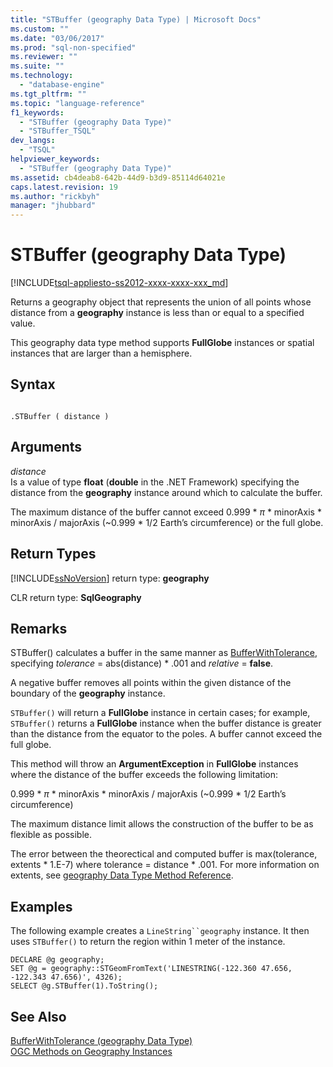 ```yaml
---
title: "STBuffer (geography Data Type) | Microsoft Docs"
ms.custom: ""
ms.date: "03/06/2017"
ms.prod: "sql-non-specified"
ms.reviewer: ""
ms.suite: ""
ms.technology: 
  - "database-engine"
ms.tgt_pltfrm: ""
ms.topic: "language-reference"
f1_keywords: 
  - "STBuffer (geography Data Type)"
  - "STBuffer_TSQL"
dev_langs: 
  - "TSQL"
helpviewer_keywords: 
  - "STBuffer (geography Data Type)"
ms.assetid: cb4deab8-642b-44d9-b3d9-85114d64021e
caps.latest.revision: 19
ms.author: "rickbyh"
manager: "jhubbard"
---
```

# STBuffer (geography Data Type)
[!INCLUDE[tsql-appliesto-ss2012-xxxx-xxxx-xxx_md](../../../integration-services/system/stored-procedures/includes/tsql-appliesto-ss2012-xxxx-xxxx-xxx-md.md)]

  Returns a geography object that represents the union of all points whose distance from a **geography** instance is less than or equal to a specified value.  
  
 This geography data type method supports **FullGlobe** instances or spatial instances that are larger than a hemisphere.  
  
## Syntax  
  
```  
  
.STBuffer ( distance )  
```  
  
## Arguments  
 *distance*  
 Is a value of type **float** (**double** in the .NET Framework) specifying the distance from the **geography** instance around which to calculate the buffer.  
  
 The maximum distance of the buffer cannot exceed 0.999 \* *π* * minorAxis \* minorAxis / majorAxis (~0.999 \* 1/2 Earth’s circumference) or the full globe.  
  
## Return Types  
 [!INCLUDE[ssNoVersion](../../../advanced-analytics/r-services/includes/ssnoversion-md.md)] return type: **geography**  
  
 CLR return type: **SqlGeography**  
  
## Remarks  
 STBuffer() calculates a buffer in the same manner as [BufferWithTolerance](../../../t-sql/spatial/geography/bufferwithtolerance-geography-data-type.md), specifying *tolerance* = abs(distance) \* .001 and *relative* = **false**.  
  
 A negative buffer removes all points within the given distance of the boundary of the **geography** instance.  
  
 `STBuffer()` will return a **FullGlobe** instance in certain cases; for example, `STBuffer()` returns a **FullGlobe** instance when the buffer distance is greater than the distance from the equator to the poles. A buffer cannot exceed the full globe.  
  
 This method will throw an **ArgumentException** in **FullGlobe** instances where the distance of the buffer exceeds the following limitation:  
  
 0.999 \* *π* * minorAxis \* minorAxis / majorAxis (~0.999 \* 1/2 Earth’s circumference)  
  
 The maximum distance limit allows the construction of the buffer to be as flexible as possible.  
  
 The error between the theorectical and computed buffer is max(tolerance, extents * 1.E-7) where tolerance = distance \* .001. For more information on extents, see [geography Data Type Method Reference](http://msdn.microsoft.com/en-US/library/bb933802(SQL.130).aspx).  
  
## Examples  
 The following example creates a `LineString``geography` instance. It then uses `STBuffer()` to return the region within 1 meter of the instance.  
  
```  
DECLARE @g geography;  
SET @g = geography::STGeomFromText('LINESTRING(-122.360 47.656, -122.343 47.656)', 4326);  
SELECT @g.STBuffer(1).ToString();  
```  
  
## See Also  
 [BufferWithTolerance &#40;geography Data Type&#41;](../../../t-sql/spatial/geography/bufferwithtolerance-geography-data-type.md)   
 [OGC Methods on Geography Instances](../../../t-sql/spatial/geography/ogc-methods-on-geography-instances.md)  
  
  